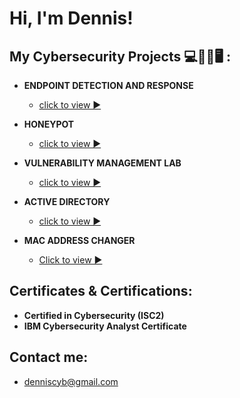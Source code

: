 <h1>Hi, I'm Dennis! </h1>

<h2> My Cybersecurity Projects 💻👨‍💻🖥️ :</h2>

- <b> ENDPOINT DETECTION AND RESPONSE </b>
  - [click to view ▶️](https://github.com/DeeOj/EDR)

- <b> HONEYPOT </b>
  - [click to view ▶️](https://github.com/DeeOj/Honeypot---RDP-Attacks-)

- <b> VULNERABILITY MANAGEMENT LAB</b>
  - [click to view ▶️](https://github.com/DeeOj/Vulnerability-Mangement-Lab)

- <b> ACTIVE DIRECTORY </b>
  - [click to view ▶️](https://github.com/DeeOj/Active-Directory)  

- <b> MAC ADDRESS CHANGER</b>
  - [Click to view ▶️](https://github.com/DeeOj/MAC-Address-Changer)


<h2> Certificates & Certifications:</h2>

  - <b>Certified in Cybersecurity (ISC2)</b>
  - <b>IBM Cybersecurity Analyst Certificate</b> 


<h2> Contact me:</h2>

- denniscyb@gmail.com 

